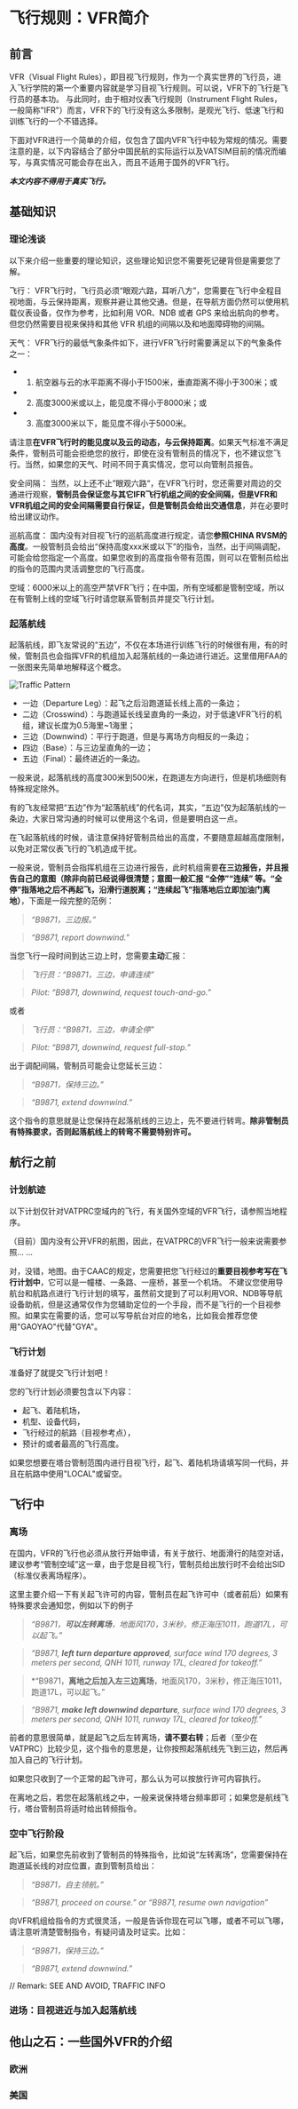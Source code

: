 # 飞行规则：VFR简介

## 前言

VFR（Visual Flight Rules），即目视飞行规则，作为一个真实世界的飞行员，进入飞行学院的第一个重要内容就是学习目视飞行规则。可以说，VFR下的飞行是飞行员的基本功。
与此同时，由于相对仪表飞行规则（Instrument Flight Rules，一般简称"IFR"）而言，VFR下的飞行没有这么多限制，是观光飞行、低速飞行和训练飞行的一个不错选择。

下面对VFR进行一个简单的介绍，仅包含了国内VFR飞行中较为常规的情况。需要注意的是，以下内容结合了部分中国民航的实际运行以及VATSIM目前的情况而编写，与真实情况可能会存在出入，而且不适用于国外的VFR飞行。

***本文内容不得用于真实飞行。***

## 基础知识
### 理论浅谈

以下来介绍一些重要的理论知识，这些理论知识您不需要死记硬背但是需要您了解。

飞行： VFR飞行时，飞行员必须“眼观六路，耳听八方”，您需要在飞行中全程目视地面，与云保持距离，观察并避让其他交通。但是，在导航方面仍然可以使用机载仪表设备，仅作为参考，比如利用 VOR、NDB 或者 GPS 来给出航向的参考。但您仍然需要目视来保持和其他 VFR 机组的间隔以及和地面障碍物的间隔。

天气： VFR飞行的最低气象条件如下，进行VFR飞行时需要满足以下的气象条件之一：
+ 1. 航空器与云的水平距离不得小于1500米，垂直距离不得小于300米；或
+ 2. 高度3000米或以上，能见度不得小于8000米；或
+ 3. 高度3000米以下，能见度不得小于5000米。

请注意**在VFR飞行时的能见度以及云的动态，与云保持距离**。如果天气标准不满足条件，管制员可能会拒绝您的放行，即使在没有管制员的情况下，也不建议您飞行。当然，如果您的天气、时间不同于真实情况，您可以向管制员报告。

安全间隔： 当然，以上还不止”眼观六路“，在VFR飞行时，您还需要对周边的交通进行观察，**管制员会保证您与其它IFR飞行机组之间的安全间隔，但是VFR和VFR机组之间的安全间隔需要自行保证，但是管制员会给出交通信息**，并在必要时给出建议动作。

巡航高度： 国内没有对目视飞行的巡航高度进行规定，请您**参照CHINA RVSM的高度**。一般管制员会给出“保持高度xxx米或以下”的指令，当然，出于间隔调配，可能会给您指定一个高度。如果您收到的高度指令带有范围，则可以在管制员给出的指令的范围内灵活调整您的飞行高度。

空域：6000米以上的高空严禁VFR飞行；在中国，所有空域都是管制空域，所以在有管制上线的空域飞行时请您联系管制员并提交飞行计划。

### 起落航线

起落航线，即飞友常说的“五边”，不仅在本场进行训练飞行的时候很有用，有的时候，管制员也会指挥VFR的机组加入起落航线的一条边进行进近。这里借用FAA的一张图来先简单地解释这个概念。

![Traffic Pattern](https://github.com/websterzh/vatprc-wiki/blob/flightrule-VFR/FlightRules/tfcpat.png)

+ 一边（Departure Leg）：起飞之后沿跑道延长线上高的一条边；
+ 二边（Crosswind）：与跑道延长线呈直角的一条边，对于低速VFR飞行的机组，建议长度为0.5海里~1海里；
+ 三边（Downwind）：平行于跑道，但是与离场方向相反的一条边；
+ 四边（Base）：与三边呈直角的一边；
+ 五边（Final）：最终进近的一条边。

一般来说，起落航线的高度300米到500米，在跑道左方向进行，但是机场细则有特殊规定除外。

有的飞友经常把“五边”作为“起落航线”的代名词，其实，“五边”仅为起落航线的一条边，大家日常沟通的时候可以使用这个名词，但是要明白这一点。

在飞起落航线的时候，请注意保持好管制员给出的高度，不要随意超越高度限制，以免对正常仪表飞行的飞机造成干扰。

一般来说，管制员会指挥机组在三边进行报告，此时机组需要**在三边报告，并且报告自己的意图（除非向前已经说得很清楚；意图一般汇报 “全停”“连续” 等。“全停”指落地之后不再起飞，沿滑行道脱离；“连续起飞”指落地后立即加油门离地）**，下面是一段完整的范例：

> *“B9871，三边报。”*

> *“B9871, report downwind.”*

当您飞行一段时间到达三边上时，您需要**主动**汇报：

> *飞行员：“B9871，三边，申请连续”*

> *Pilot: “B9871, downwind, request touch-and-go.”*

或者

> *飞行员：“B9871，三边，申请全停”*

> *Pilot: “B9871, downwind, request full-stop.”*

出于调配间隔，管制员可能会让您延长三边：

> *“B9871，保持三边。”*

> *“B9871, extend downwind.”*

这个指令的意思就是让您保持在起落航线的三边上，先不要进行转弯。**除非管制员有特殊要求，否则起落航线上的转弯不需要特别许可。**

## 航行之前
### 计划航迹

以下计划仅针对VATPRC空域内的飞行，有关国外空域的VFR飞行，请参照当地程序。

（目前）国内没有公开VFR的航图，因此，在VATPRC的VFR飞行一般来说需要参照... ...

对，没错，地图。由于CAAC的规定，您需要把您飞行经过的**重要目视参考写在飞行计划中**，它可以是一幢楼、一条路、一座桥，甚至一个机场。
不建议您使用导航台和航路点进行飞行计划的填写，虽然前文提到了可以利用VOR、NDB等导航设备助航，但是这通常仅作为您辅助定位的一个手段，而不是飞行的一个目视参照。如果实在需要的话，您可以写导航台对应的地名，比如我会推荐您使用"GAOYAO"代替"GYA"。

### 飞行计划
准备好了就提交飞行计划吧！

您的飞行计划必须要包含以下内容：
+ 起飞、着陆机场，
+ 机型、设备代码，
+ 飞行经过的航路（目视参考点），
+ 预计的或者最高的飞行高度。

如果您想要在塔台管制范围内进行目视飞行，起飞、着陆机场请填写同一代码，并且在航路中使用"LOCAL"或留空。

## 飞行中
### 离场

在国内，VFR的飞行也必须从放行开始申请，有关于放行、地面滑行的陆空对话，建议参考“管制空域”这一章，由于您是目视飞行，管制员给出放行时不会给出SID（标准仪表离场程序）。

这里主要介绍一下有关起飞许可的内容，管制员在起飞许可中（或者前后）如果有特殊要求会通知您，例如以下的例子
> *“B9871，**可以左转离场**，地面风170，3米秒，修正海压1011，跑道17L，可以起飞。”*

> *“B9871, **left turn departure approved**, surface wind 170 degrees, 3 meters per second, QNH 1011, runway 17L, cleared for takeoff.”*

> *“B9871，**离地之后加入左三边离场**，地面风170，3米秒，修正海压1011，跑道17L，可以起飞。”

> *“B9871, **make left downwind departure**, surface wind 170 degrees, 3 meters per second, QNH 1011, runway 17L, cleared for takeoff.”*

前者的意思很简单，就是起飞之后左转离场，**请不要右转**；后者（至少在VATPRC）比较少见，这个指令的意思是，让你按照起落航线先飞到三边，然后再加入自己的飞行计划。

如果您只收到了一个正常的起飞许可，那么认为可以按放行许可内容执行。

在离地之后，若您在起落航线之中，一般来说保持塔台频率即可；如果您是航线飞行，塔台管制员将适时给出转频指令。

### 空中飞行阶段

起飞后，如果您先前收到了管制员的特殊指令，比如说“左转离场”，您需要保持在跑道延长线的对应位置，直到管制员给出：
> *“B9871，自主领航。”*

> *“B9871, proceed on course.” or “B9871, resume own navigation”*

向VFR机组给指令的方式很灵活，一般是告诉你现在可以飞哪，或者不可以飞哪，请注意听清楚管制指令，有疑问请及时证实。比如：
> *“B9871，保持三边。”*

> *“B9871, extend downwind.”*

// Remark: SEE AND AVOID, TRAFFIC INFO

### 进场：目视进近与加入起落航线

## 他山之石：一些国外VFR的介绍
### 欧洲
### 美国
